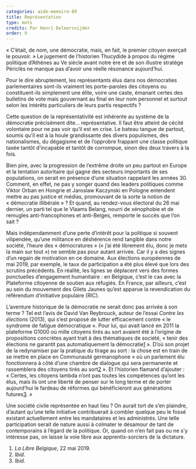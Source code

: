 ```yaml
---
categories: aide-memoire-89
title: Représentation
type: mots
credits: Par Henri Deleersnijder
order: 9
---
```

« C’était, de nom, une démocratie, mais, en fait, le premier citoyen exerçait le pouvoir. » Le jugement de l’historien Thucydide à propos du régime politique d’Athènes au Ve siècle avant notre ère et de son illustre stratège Périclès ne manque pas d’avoir une réelle résonance aujourd’hui. 

Pour le dire abruptement, les représentants élus dans nos démocraties parlementaires sont-ils vraiment les porte-paroles des citoyens ou constituent-ils simplement une élite, voire une caste, émanant certes des bulletins de vote mais gouvernant au final en leur nom personnel et surtout selon les intérêts particuliers de leurs partis respectifs ? 

Cette question de la représentativité est inhérente au système de la démocratie précisément dite... représentative. Il faut être atteint de cécité volontaire pour ne pas voir qu’il est en crise. Le bateau tangue de partout, soumis qu’il est à la houle grandissante des divers populismes, des nationalismes, du dégagisme et de l’opprobre frappant une classe politique taxée tantôt d’incapable et tantôt de corrompue, sinon des deux travers à la fois. 

Bien pire, avec la progression de l’extrême droite un peu partout en Europe et la tentation autoritaire qui gagne des secteurs importants de ses populations, on serait en présence d’une situation rappelant les années 30. Comment, en effet, ne pas y songer quand des leaders politiques comme Viktor Orban en Hongrie et Jaroslaw Kaczynski en Pologne entendent mettre au pas justice et médias, promouvant de la sorte la notion de « démocratie illibérale » ? Et quand, au rendez-vous électoral du 26 mai dernier, un parti tel que le Vlaams Belang, nourri de xénophobie et de remugles anti-francophones et anti-Belges, remporte le succès que l’on sait ?

Mais indépendamment d’une perte d’intérêt pour la politique si souvent vilipendée, qu’une militance en déshérence rend tangible dans notre société, l’heure des « démocratures » (« j’ai été librement élu, donc je mets la main sur tout ») ne semble pas pour autant arrivée. Car il y a des signes d’un regain de motivation en ce domaine. Aux élections européennes de mai 2019, par exemple, le taux de participation a été plus élevé que lors des scrutins précédents. En réalité, les lignes se déplacent vers des formes ponctuelles d’engagement humanitaire : en Belgique, c’est le cas avec la Plateforme citoyenne de soutien aux réfugiés. En France, par ailleurs, c’est au sein du mouvement des Gilets Jaunes qu’est apparue la revendication du référendum d’initiative populaire (RIC).

L’aventure historique de la démocratie ne serait donc pas arrivée à son terme ? Tel est l’avis de David Van Reybrouck, auteur de l’essai _Contre les élections_ (2013), qui s’est proposé de lutter efficacement contre « le syndrome de fatigue démocratique ». Pour lui, qui avait lancé en 2011  la plateforme G1000 où mille citoyens tirés au sort avaient été à l’origine de propositions concrètes ayant trait à des thématiques de société, « tenir des élections ne garantit pas automatiquement la démocratie[1](#footnote-1) ». D’où son projet de la redynamiser par la pratique du tirage au sort : la chose est en train de se mettre en place en Communauté germanophone « où un parlement élu fonctionnera à côté d’une chambre de dialogue qui sera permanente et rassemblera des citoyens tirés au sort[2](#footnote-2) ». Et l’historien flamand d’ajouter : « Certes, les citoyens lambda n’ont pas toutes les compétences qu’ont les élus, mais ils ont une liberté de penser sur le long terme et de porter aujourd’hui le fardeau de réformes qui bénéficieront aux générations futures[3](#footnote-3). »

Une société civile représentée en haut lieu ? On aurait tort de s’en plaindre, d’autant qu’une telle initiative contribuerait à combler quelque peu le fossé existant actuellement entre les mandataires et les administrés. Une telle participation serait de nature aussi à colmater le désamour de tant de contemporains à l’égard de la politique. Or, quand on n’en fait pas ou ne s’y intéresse pas, on laisse la voie libre aux apprentis-sorciers de la dictature.

1. _La Libre Belgique_, 22 mai 2019.
2. _Ibid_.
3. _Ibid._

